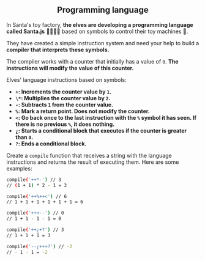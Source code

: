 <h2 align="center">Programming language</h2>

In Santa's toy factory, **the elves are developing a programming language called Santa.js** 👨‍💻👩‍💻 based on symbols to control their toy machines 🚂.

They have created a simple instruction system and need your help to build a **compiler that interprets these symbols.**

The compiler works with a counter that initially has a value of `0`. **The instructions will modify the value of this counter.**

Elves' language instructions based on symbols:

- **`+`: Increments the counter value by `1`.**
- **`\*`: Multiplies the counter value by `2`.**
- **`-`: Subtracts `1` from the counter value.**
- **`%`: Mark a return point. Does not modify the counter.**
- **`<`: Go back once to the last instruction with the `%` symbol it has seen. If there is no previous `%`, it does nothing.**
- **`¿`: Starts a conditional block that executes if the counter is greater than `0`.**
- **`?`: Ends a conditional block.**

Create a `compile` function that receives a string with the language instructions and returns the result of executing them. Here are some examples:

```sh
compile('++*-') // 3
// (1 + 1) * 2 - 1 = 3

compile('++%++<') // 6
// 1 + 1 + 1 + 1 + 1 + 1 = 6

compile('++<--') // 0
// 1 + 1 - 1 - 1 = 0

compile('++¿+?') // 3
// 1 + 1 + 1 = 3

compile('--¿+++?') // -2
// - 1 - 1 = -2
```

